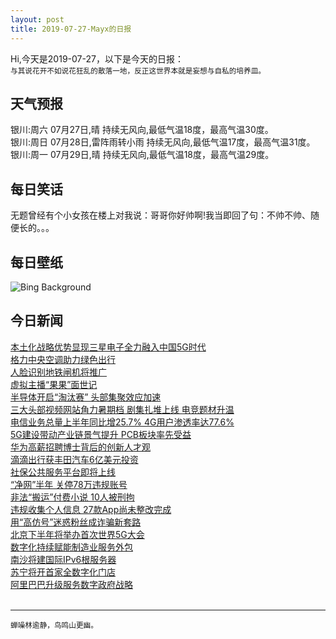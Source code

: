 ```yaml
---
layout: post
title: 2019-07-27-Mayx的日报
---
```


Hi,今天是2019-07-27，以下是今天的日报：<br><small>
与其说花开不如说花狂乱的散落一地，反正这世界本就是妄想与自私的培养皿。</small><!--more-->
## 天气预报
银川:周六 07月27日,晴 持续无风向,最低气温18度，最高气温30度。<br>银川:周日 07月28日,雷阵雨转小雨 持续无风向,最低气温17度，最高气温31度。<br>银川:周一 07月29日,晴 持续无风向,最低气温18度，最高气温29度。
## 每日笑话
无题曾经有个小女孩在楼上对我说：哥哥你好帅啊!我当即回了句：不帅不帅、随便长的。。。
## 每日壁纸
![Bing Background](https://cn.bing.com/th?id=OHR.NendazAlpenhorn_EN-US3193438150_1920x1080.jpg&rf=LaDigue_1920x1080.jpg&pid=hp "Alphorn musicians perform during the International Alphorn Festival in Nendaz, Switzerland (© Fabrice Coffrini/Getty Images)")
## 今日新闻

[本土化战略优势显现三星电子全力融入中国5G时代](http://it.people.com.cn/n1/2019/0726/c1009-31258901.html)   
[格力中央空调助力绿色出行](http://it.people.com.cn/n1/2019/0726/c1009-31258639.html)   
[人脸识别地铁闸机将推广](http://it.people.com.cn/n1/2019/0726/c1009-31257749.html)   
[虚拟主播“果果”面世记](http://it.people.com.cn/n1/2019/0726/c1009-31257486.html)   
[半导体开启“淘汰赛” 头部集聚效应加速](http://it.people.com.cn/n1/2019/0726/c1009-31257408.html)   
[三大头部视频网站角力暑期档 剧集扎堆上线 电竞题材升温](http://it.people.com.cn/n1/2019/0726/c1009-31257455.html)   
[电信业务总量上半年同比增25.7% 4G用户渗透率达77.6%](http://it.people.com.cn/n1/2019/0726/c1009-31257482.html)   
[5G建设带动产业链景气提升 PCB板块率先受益](http://it.people.com.cn/n1/2019/0726/c1009-31257461.html)   
[华为高薪招聘博士背后的创新人才观](http://it.people.com.cn/n1/2019/0726/c1009-31257318.html)   
[滴滴出行获丰田汽车6亿美元投资](http://it.people.com.cn/n1/2019/0726/c1009-31257360.html)   
[社保公共服务平台即将上线](http://it.people.com.cn/n1/2019/0726/c1009-31257130.html)   
[“净网”半年 关停78万违规账号](http://it.people.com.cn/n1/2019/0726/c1009-31257119.html)   
[非法“搬运”付费小说 10人被刑拘](http://it.people.com.cn/n1/2019/0726/c1009-31257122.html)   
[违规收集个人信息 27款App尚未整改完成](http://it.people.com.cn/n1/2019/0726/c1009-31257155.html)   
[用“高仿号”迷惑粉丝成诈骗新套路](http://it.people.com.cn/n1/2019/0726/c1009-31257172.html)   
[北京下半年将举办首次世界5G大会](http://it.people.com.cn/n1/2019/0726/c1009-31257202.html)   
[数字化持续赋能制造业服务外包](http://it.people.com.cn/n1/2019/0726/c1009-31257256.html)   
[南沙将建国际IPv6根服务器](http://it.people.com.cn/n1/2019/0726/c1009-31257070.html)   
[苏宁将开首家全数字化门店](http://it.people.com.cn/n1/2019/0725/c1009-31256702.html)   
[阿里巴巴升级服务数字政府战略](http://it.people.com.cn/n1/2019/0725/c1009-31256618.html)   
<br />

***

<small>蝉噪林逾静，鸟鸣山更幽。</small>
